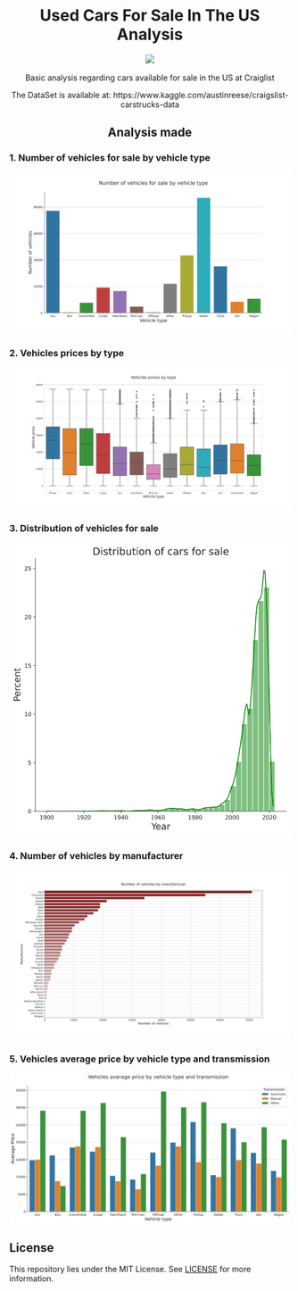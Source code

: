 <h1 align="center">Used Cars For Sale In The US Analysis</h1>
<p align="center"><img src="https://img.shields.io/badge/License-MIT-yellow.svg" /></p>
<p align="center">Basic analysis regarding cars available for sale in the US at Craiglist</p>
<p align="center">The DataSet is available at: https://www.kaggle.com/austinreese/craigslist-carstrucks-data</p>



<h2 align="center">Analysis made</h2>

### 1. Number of vehicles for sale by vehicle type
![Number of vehicles for sale by vehicle type plot](img/1.svg)

### 2. Vehicles prices by type
![Vehicles prices by type boxplot](img/2.svg)

### 3. Distribution of vehicles for sale
![Distribution of vehicles for salet](img/3.svg)

### 4. Number of vehicles by manufacturer
![Number of vehicles by manufacturer bar plot](img/4.svg)

### 5. Vehicles average price by vehicle type and transmission
![Vehicles average price by vehicle type and transmission bar plot](img/5.svg)

## License
This repository lies under the MIT License. See <a href="https://github.com/Mr0l3/used-cars-analysis/blob/master/LICENSE">LICENSE</a> for more information.
